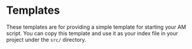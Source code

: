 # Templates

These templates are for providing a simple template for starting your AM script. You can copy this template and use it as your index file in your project under the `src/` directory.
